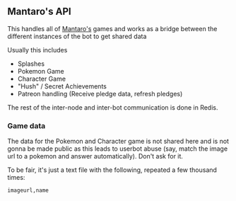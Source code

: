 ## Mantaro's API
This handles all of [Mantaro's](https://github.com/Mantaro/MantaroBot) games and works as a bridge between the different instances of the bot to get shared data

Usually this includes
- Splashes
- Pokemon Game
- Character Game
- "Hush" / Secret Achievements
- Patreon handling (Receive pledge data, refresh pledges)


The rest of the inter-node and inter-bot communication is done in Redis.


### Game data 
The data for the Pokemon and Character game is not shared here and is not gonna be made public as this leads to userbot abuse (say, match the image url to a pokemon and answer automatically). Don't ask for it.

To be fair, it's just a text file with the following, repeated a few thousand times:
```
imageurl,name
```
